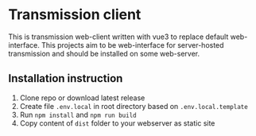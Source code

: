 # Transmission client

This is transmission web-client written with vue3 to replace default web-interface. This projects aim to be web-interface for server-hosted transmission and should be installed on some web-server.

## Installation instruction

1. Clone repo or download latest release
2. Create file `.env.local` in root directory based on `.env.local.template`
3. Run `npm install` and `npm run build`
4. Copy content of `dist` folder to your webserver as static site
